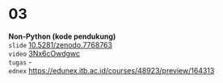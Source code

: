 # 03
**Non-Python (kode pendukung)** \
`slide` [10.5281/zenodo.7768763](https://doi.org/10.5281/zenodo.7768763) \
`video` [3Nx6cOwdgwc](https://youtu.be/3Nx6cOwdgwc) \
`tugas` - \
`ednex` https://edunex.itb.ac.id/courses/48923/preview/164313
